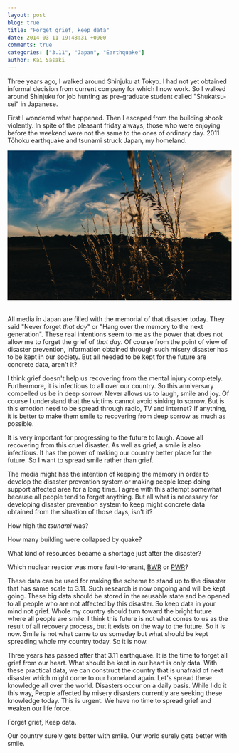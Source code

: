 ```yaml
---
layout: post
blog: true
title: "Forget grief, keep data"
date: 2014-03-11 19:48:31 +0900
comments: true
categories: ["3.11", "Japan", "Earthquake"]
author: Kai Sasaki
---
```


Three years ago, I walked around Shinjuku at Tokyo.
I had not yet obtained informal decision from current company for which I now work. So I walked around Shinjuku
for job hunting as pre-graduate student called "Shukatsu-sei" in Japanese.

First I wondered what happened. Then I escaped from the building shook violently.
In spite of the pleasant friday always, those who were enjoying before the weekend were not the same to the ones
of ordinary day. 2011 Tōhoku earthquake and tsunami struck Japan, my homeland.

<div style="text-align:center" markdown="1">
<img src="/images/posts/2014-03-11-forget-grief/eye_catch.jpg" />
</div>
<br>

<!-- more -->

All media in Japan are filled with the memorial of that disaster today.
They said "Never forget *that day*" or "Hang over the memory to the next generation".
These real intentions seem to me as the power that does not allow me to forget the grief of *that day*.
Of course from the point of view of disaster prevention, information obtained through such misery disaster has to be kept in our society.
But all needed to be kept for the future are concrete data, aren't it?

I think grief doesn't help us recovering from the mental injury completely. Furthermore, it is infectious
to all over our country. So this anniversary compelled us be in deep sorrow. Never allows us to laugh, smile
and joy. Of course I understand that the victims cannot avoid sinking to sorrow. But is this emotion need to be spread through
radio, TV and internet? If anything, it is better to make them smile to recovering from deep sorrow as much as possible.

It is very important for progressing to the future to laugh. Above all recovering from this cruel
disaster. As well as grief, a smile is also infectious. It has the power of making our country better place
for the future. So I want to spread smile rather than grief.

The media might has the intention of keeping the memory in order to develop the disaster prevention system or making people
keep doing support affected area for a long time. I agree with this attempt somewhat because all people tend to forget anything.
But all what is necessary for developing disaster prevention system to keep might concrete data obtained from the situation of those days, isn't it?

How high the *tsunami* was?

How many building were collapsed by quake?

What kind of resources became a shortage just after the disaster?

Which nuclear reactor was more fault-torerant, [BWR](http://en.wikipedia.org/wiki/Boiling_water_reactor) or [PWR](http://en.wikipedia.org/wiki/Pressurized_water_reactor)?

These data can be used for making the scheme to stand up to the disaster that has same scale to 3.11.
Such research is now ongoing and will be kept going. These big data should be stored in the reusable state
and be opened to all people who are not affected by this disaster.
So keep data in your mind not grief. Whole my country should turn
toward the bright future where all people are smile. I think this future is not what comes to us as the result of all
recovery process, but it exists on the way to the future. So it is now.
Smile is not what came to us someday but what should be kept spreading whole my country today. So it is now.

Three years has passed after that 3.11 earthquake. It is the time to forget all grief from our heart.
What should be kept in our heart is only data. With these practical data, we can construct the country that is unafraid
of next disaster which might come to our homeland again. Let's spread these knowledge all over the world. Disasters occur on a daily basis.
While I do it this way, People affected by misery disasters currently are seeking these knowledge today.
This is urgent. We have no time to spread grief and weaken our life force.


Forget grief, Keep data.

Our country surely gets better with smile.
Our world surely gets better with smile.
